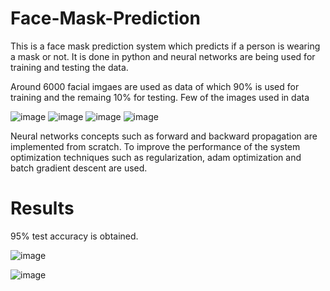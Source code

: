 # Face-Mask-Prediction
This is a face mask prediction system which predicts if a person is wearing a mask or not.
It is done in python and neural networks are being used for training and testing the data.

Around 6000 facial imgaes are used as data of which 90% is used for training and the remaing 10% for testing.
Few of the images used in data 

![image](https://user-images.githubusercontent.com/71962323/172162857-f78c1cee-5d6e-4111-89b5-662120aa15fe.png)
![image](https://user-images.githubusercontent.com/71962323/172163071-63dc5e85-d248-4d21-b9b3-0ce21b2053d2.png)
![image](https://user-images.githubusercontent.com/71962323/172163285-887a1ae7-8650-41c0-9768-a8945105bb51.png)
![image](https://user-images.githubusercontent.com/71962323/172163399-39f89de7-6388-40e1-91d1-4a1e171cf19c.png)

Neural networks concepts such as forward and backward propagation are implemented from scratch.
To improve the performance of the system optimization techniques such as regularization, adam optimization and batch gradient descent are used.


# Results
95% test accuracy is obtained.

![image](https://user-images.githubusercontent.com/71962323/172317183-1a8abfb7-fbd9-4550-becc-3f97ce28e2b7.png)

![image](https://user-images.githubusercontent.com/71962323/172317475-3baae7ff-a5b4-4e2c-b0d8-12923a25d12b.png)



